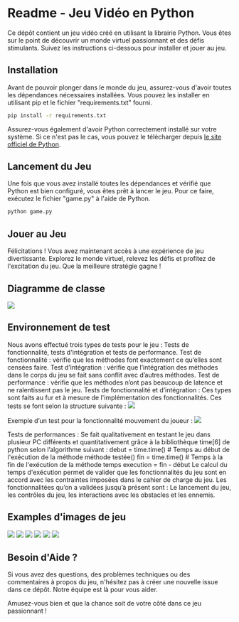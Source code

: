 # Readme - Jeu Vidéo en Python

Ce dépôt contient un jeu vidéo créé en utilisant la librairie Python. Vous êtes sur le point de découvrir un monde virtuel passionnant et des défis stimulants. Suivez les instructions ci-dessous pour installer et jouer au jeu.

## Installation

Avant de pouvoir plonger dans le monde du jeu, assurez-vous d'avoir toutes les dépendances nécessaires installées. Vous pouvez les installer en utilisant pip et le fichier "requirements.txt" fourni.

```bash
pip install -r requirements.txt
```

Assurez-vous également d'avoir Python correctement installé sur votre système. Si ce n'est pas le cas, vous pouvez le télécharger depuis [le site officiel de Python](https://www.python.org/downloads/).

## Lancement du Jeu

Une fois que vous avez installé toutes les dépendances et vérifié que Python est bien configuré, vous êtes prêt à lancer le jeu. Pour ce faire, exécutez le fichier "game.py" à l'aide de Python.

```bash
python game.py
```

## Jouer au Jeu

Félicitations ! Vous avez maintenant accès à une expérience de jeu divertissante. Explorez le monde virtuel, relevez les défis et profitez de l'excitation du jeu. Que la meilleure stratégie gagne !
## Diagramme de classe

<img src="Diagramme de classes.png"></img>

## Environnement de test


Nous avons effectué trois types de tests pour le jeu : Tests de fonctionnalité, tests d'intégration et tests de performance.
Test de fonctionnalité : vérifie que les méthodes font exactement ce qu’elles sont censées faire.
Test d’intégration : vérifie que l’intégration des méthodes dans le corps du jeu se fait sans conflit avec d’autres méthodes.
Test de performance : vérifie que les méthodes n’ont pas beaucoup de latence et ne ralentissent pas le jeu.
Tests de fonctionnalité et d’intégration :
Ces types sont faits au fur et à mesure de l'implémentation des fonctionnalités. Ces tests se font selon la structure suivante : 
<img src="Screeshots/Test.png"></img>

Exemple d’un test pour la fonctionnalité mouvement du joueur : 
<img src="Screeshots/Test1.png"></img>

Tests de performances :
Se fait qualitativement en testant le jeu dans plusieur PC différents et quantitativement grâce à la bibliothèque time[6] de python selon l’algorithme suivant : 
debut = time.time()  # Temps au début de l'exécution de la méthode
méthode testée()
fin = time.time()  # Temps à la fin de l'exécution de la méthode
temps execution = fin - début 
Le calcul du temps d'exécution permet de valider que les fonctionnalités du jeu sont en accord avec les contraintes imposées dans le cahier de charge du jeu. Les fonctionnalitées qu’on a validées jusqu’à présent sont : 
Le lancement du jeu, les contrôles du jeu, les interactions avec les obstacles et les ennemis.

## Examples d'images de jeu
<img src="Screeshots/monde1.png"></img>
<img src="Screeshots/boss1.png"></img>
<img src="Screeshots/monde2.png"></img>
<img src="Screeshots/monde3.png"></img>
<img src="Screeshots/monde4.png"></img>
<img src="Screeshots/boss4.png"></img>

## Besoin d'Aide ?

Si vous avez des questions, des problèmes techniques ou des commentaires à propos du jeu, n'hésitez pas à créer une nouvelle issue dans ce dépôt. Notre équipe est là pour vous aider.

Amusez-vous bien et que la chance soit de votre côté dans ce jeu passionnant !
